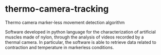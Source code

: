 # thermo-camera-tracking
Thermo camera marker-less movement detection algorithm

Software developed in python language for the characterization of artificial muscles made of nylon, through the analysis of videos recorded by a thermal camera. In particular, the software is able to retrieve data related to contraction and temperature in markerless conditions.
